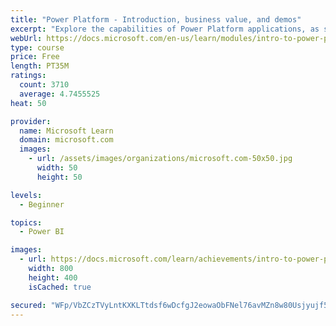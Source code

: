 ```yaml
---
title: "Power Platform - Introduction, business value, and demos"
excerpt: "Explore the capabilities of Power Platform applications, as seen in demonstrations and customer case studies."
webUrl: https://docs.microsoft.com/en-us/learn/modules/intro-to-power-platform-mba/
type: course
price: Free
length: PT35M
ratings:
  count: 3710
  average: 4.7455525
heat: 50

provider:
  name: Microsoft Learn
  domain: microsoft.com
  images:
    - url: /assets/images/organizations/microsoft.com-50x50.jpg
      width: 50
      height: 50

levels:
  - Beginner

topics:
  - Power BI

images:
  - url: https://docs.microsoft.com/learn/achievements/intro-to-power-platform-social.png
    width: 800
    height: 400
    isCached: true

secured: "WFp/VbZCzTVyLntKXKLTtdsf6wDcfgJ2eowaObFNel76avMZn8w80Usjyujf5gG9PYIzop+IAhkeFi2eo5KtWGpHBTRzPzv3WJmtsFeRyBzYIFyk6Th5aM+ez3H8eQkvH8nTdUDzFchCvpADGYZSn8tJh9CD3Vvd2QWQRksXeNrNkvQnDtDeMUX7WgwueA53uyff9ph6Br9Pe7Rgri58WX7gaH19+vI0qXQcPEABQclN581YDhrN6y+gtcHkFJkMKlpKDyb4U2QaBP5IK6f7thyvLoRObO0DvTD0DsMhaDVAiYfq5teG8XDpj37JOOjsN4YoD/YjxxP5mQhyTaz6/rQKgt+at3axx7MqfMo5PSpoq44tGiKkuHbSkaN9j/ZxxZg/BSyyfDVbpnYwHJKeIF4bMV9pXPBFsOF+wOI8rXk=;al/0AYIS9hN/IZXa18gpDg=="
---
```


